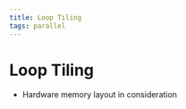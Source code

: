 ```yaml
---
title: Loop Tiling
tags: parallel
---
```


# Loop Tiling
- Hardware memory layout in consideration








































